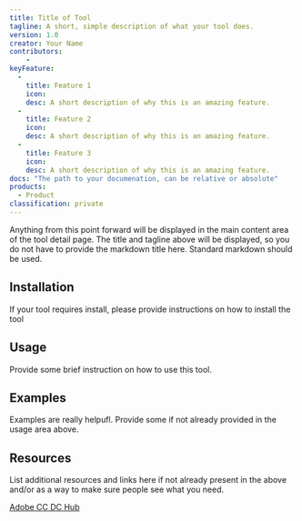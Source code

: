 ```yaml
---
title: Title of Tool
tagline: A short, simple description of what your tool does.
version: 1.0
creator: Your Name
contributors: 
    - 
keyFeature:
  - 
    title: Feature 1
    icon: 
    desc: A short description of why this is an amazing feature.
  - 
    title: Feature 2
    icon: 
    desc: A short description of why this is an amazing feature.
  - 
    title: Feature 3
    icon: 
    desc: A short description of why this is an amazing feature.
docs: "The path to your documenation, can be relative or absolute"
products: 
  - Product
classification: private
---
```

Anything from this point forward will be displayed in the main content area of the tool detail page. The title and tagline above will be displayed, so you do not have to provide the markdown title here. Standard markdown should be used. 

## Installation

If your tool requires install, please provide instructions on how to install the tool

## Usage

Provide some brief instruction on how to use this tool. 

## Examples

Examples are really helpufl. Provide some if not already provided in the usage area above.

## Resources

List additional resources and links here if not already present in the above and/or as a way to make sure people see what you need.

[Adobe CC DC Hub](https://opensource.adobe.com/cc-dc-hub/)
